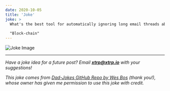 ```yaml
---
date: 2020-10-05
title: 'Joke'
joke: >
  What's the best tool for automatically ignoring long email threads about tech buzzwords?
  
  "Block-chain"
---
```


![Joke Image](https://private.xtrp.io/projects/DailyDeveloperJokes/public_image_server/images/5e1259a6b60d2.png)

---
*Have a joke idea for a future post? Email **[xtrp@xtrp.io](mailto:xtrp@xtrp.io)** with your suggestions!*

*This joke comes from [Dad-Jokes GitHub Repo by Wes Bos](https://github.com/wesbos/dad-jokes) (thank you!), whose owner has given me permission to use this joke with credit.*

<!-- 
Joke text:
What's the best tool for automatically ignoring long email threads about tech buzzwords?

"Block-chain"
 -->

